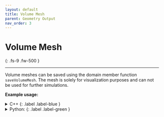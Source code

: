 ```yaml
---
layout: default
title: Volume Mesh
parent: Geometry Output
nav_order: 3
---
```


# Volume Mesh
{: .fs-9 .fw-500 }

---

Volume meshes can be saved using the domain member function `saveVolumeMesh`. The mesh is solely for visualization purposes and can not be used for further simulations.

__Example usage:__

<details markdown="1">
<summary markdown="1">
C++
{: .label .label-blue }
</summary>
```c++
auto domain = ps::SmartPointer<ps::Domain<NumericType, D>>::New();
...
// create geometry in domain
...
domain->saveVolumeMesh("fileName");
```
</details>

<details markdown="1">
<summary markdown="1">
Python:
{: .label .label-green }
</summary>
```python
domain = vps.Domain()
...
# create geometry in domain
...
domain.saveVolumeMesh(fileName="fileName")
```
</details>